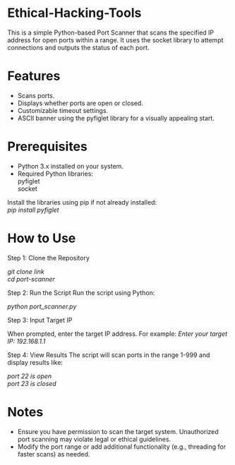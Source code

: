 # Ethical-Hacking-Tools

This is a simple Python-based Port Scanner that scans the specified IP address for open ports within a range. It uses the socket library to attempt connections and outputs the status of each port.

# Features
- Scans ports.    
- Displays whether ports are open or closed.  
- Customizable timeout settings.  
- ASCII banner using the pyfiglet library for a visually appealing start.

# Prerequisites
- Python 3.x installed on your system.  
- Required Python libraries:  
    pyfiglet  
    socket
  
Install the libraries using pip if not already installed:  
   *pip install pyfiglet*  

# How to Use
 Step 1: Clone the Repository  

   *git clone link*  
   *cd port-scanner*  
   
Step 2: Run the Script
Run the script using Python:  

   *python port_scanner.py*    
   
Step 3: Input Target IP

When prompted, enter the target IP address. For example:
*Enter your target IP: 192.168.1.1*  

Step 4: View Results
The script will scan ports in the range 1-999 and display results like:

   *port 22 is open*  
   *port 23 is closed*  

# Notes

- Ensure you have permission to scan the target system. Unauthorized port scanning may violate legal or ethical guidelines.  
- Modify the port range or add additional functionality (e.g., threading for faster scans) as needed.




